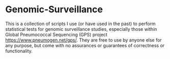 # Genomic-Surveillance
This is a collection of scripts I use (or have used in the past) to perform statistical tests for genomic surveillance studies, especially those within Global Pneumococcal Sequencing (GPS) project https://www.pneumogen.net/gps/. They are free to use by anyone else for any purpose, but come with no assurances or guarantees of correctness or functionality. 
